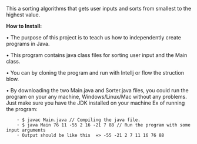 ﻿This a sorting algorithms that gets user inputs and sorts from smallest to the highest value. 



__How to Install:__

   • The purpose of this project is to teach us how to independently create programs in Java. 

   • This program contains java class files for sorting user input and the Main class.
   
   • You can by cloning the program and run with Intellj or flow the struction blow. 
    
   • By downloading the two Main.java and Sorter.java files, you could run the program on your any machine, Windows/Linux/Mac without any problems. Just make sure       you have the JDK installed on your machine Ex of running the program:
    
        ◦ $ javac Main.java // Compiling the java file.
        ◦ $ java Main 76 11 -55 2 16 -21 7 88 // Run the program with some input arguments
        ◦ Output should be like this  => -55 -21 2 7 11 16 76 88
		  
		  
    
		 
   
